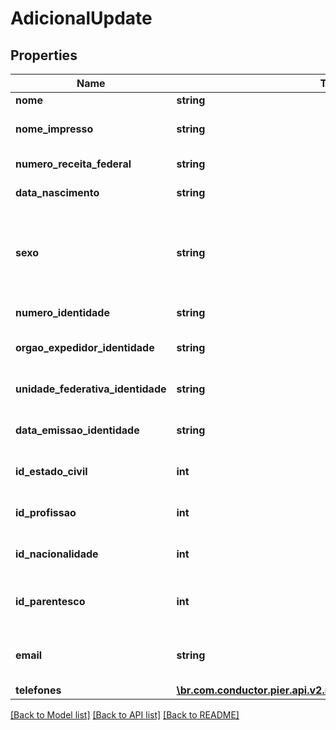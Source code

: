 # AdicionalUpdate

## Properties
Name | Type | Description | Notes
------------ | ------------- | ------------- | -------------
**nome** | **string** | Nome completo do Adicional. | 
**nome_impresso** | **string** | Nome do Adicional que ser\u00C3\u00A1 gravado no Cart\u00C3\u00A3o. | [optional] 
**numero_receita_federal** | **string** | N\u00C3\u00BAmero do CPF ou CNPJ do Adicional. | 
**data_nascimento** | **string** | Data de Nascimento do Adicional em formato yyyy-MM-dd. | [optional] 
**sexo** | **string** | C\u00C3\u00B3digo de identifica\u00C3\u00A7\u00C3\u00A3o do sexo da Pessoa, quando PF, sendo: (\&quot;M\&quot;: Masculino), (\&quot;F\&quot;: Feminino), (\&quot;O\&quot;: Outro), (\&quot;N\&quot;: N\u00C3\u00A3o Especificado). | [optional] 
**numero_identidade** | **string** | N\u00C3\u00BAmero do Documento de Identidade do Adicional. | [optional] 
**orgao_expedidor_identidade** | **string** | Nome do Org\u00C3\u00A3o Emissor do Documento de Identidade do Adicional. | [optional] 
**unidade_federativa_identidade** | **string** | Sigla da Unidade Federativa onde o Documento de Identidade do Adicional foi emitido. | [optional] 
**data_emissao_identidade** | **string** | Data de emiss\u00C3\u00A3o do Documento de Identidade do Adicional em formato yyyy-MM-dd. | [optional] 
**id_estado_civil** | **int** | C\u00C3\u00B3digo de identifica\u00C3\u00A7\u00C3\u00A3o do Estado Civil do Adicional. | [optional] 
**id_profissao** | **int** | C\u00C3\u00B3digo de identifica\u00C3\u00A7\u00C3\u00A3o da Profissao do Adicional. | [optional] 
**id_nacionalidade** | **int** | C\u00C3\u00B3digo de identifica\u00C3\u00A7\u00C3\u00A3o da Nacionalidade do Adicional. | [optional] 
**id_parentesco** | **int** | C\u00C3\u00B3digo de identifica\u00C3\u00A7\u00C3\u00A3o do Parentesco do Adicional com o Titular. | [optional] 
**email** | **string** | C\u00C3\u00B3digo de identifica\u00C3\u00A7\u00C3\u00A3o do Parentesco do Adicional com o Titular. | [optional] 
**telefones** | [**\br.com.conductor.pier.api.v2.model\TelefoneAdicionalPersist[]**](TelefoneAdicionalPersist.md) | Lista de telefones do adicional. | [optional] 

[[Back to Model list]](../README.md#documentation-for-models) [[Back to API list]](../README.md#documentation-for-api-endpoints) [[Back to README]](../README.md)


